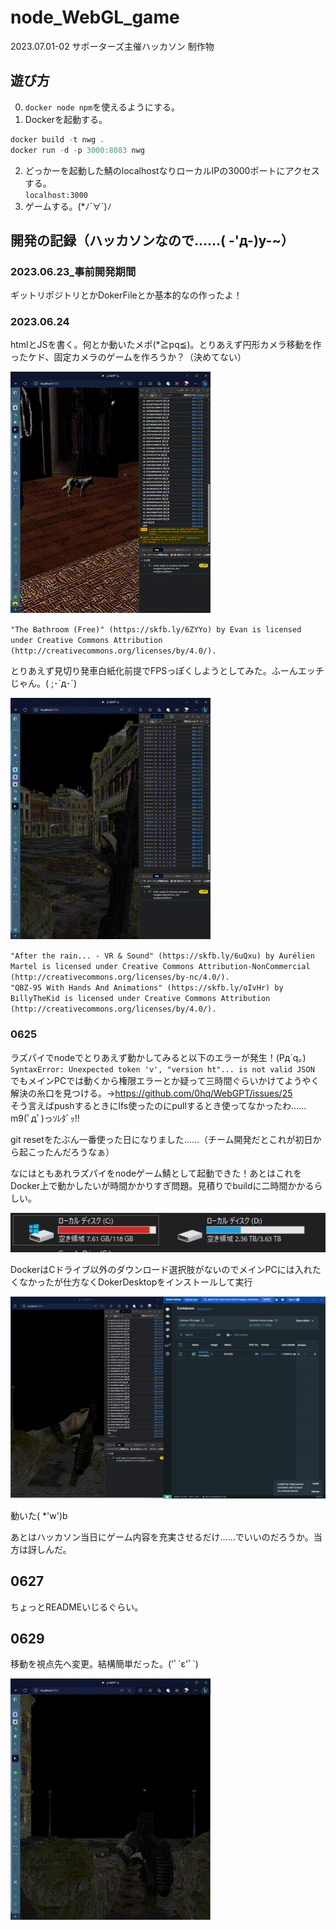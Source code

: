 # node_WebGL_game

2023.07.01-02 サポーターズ主催ハッカソン 制作物

## 遊び方

0. `docker node npm`を使えるようにする。
1. Dockerを起動する。

```powershell
docker build -t nwg .
docker run -d -p 3000:8083 nwg
```

2. どっかーを起動した鯖のlocalhostなりローカルIPの3000ポートにアクセスする。  
  `localhost:3000`
1. ゲームする。(*ﾉ´∀`)ﾉ

## 開発の記録（ハッカソンなので……( -'д-)y-~）

### 2023.06.23_事前開発期間

ギットリポジトリとかDokerFileとか基本的なの作ったよ！

### 2023.06.24

htmlとJSを書く。何とか動いたメポ(*≧pq≦)。とりあえず円形カメラ移動を作ったケド、固定カメラのゲームを作ろうか？（決めてない）

![0624-0](活動記録！/0624-0.gif)

`"The Bathroom (Free)" (https://skfb.ly/6ZYYo) by Evan is licensed under Creative Commons Attribution (http://creativecommons.org/licenses/by/4.0/).`

とりあえず見切り発車白紙化前提でFPSっぽくしようとしてみた。ふーんエッチじゃん。( ;･`д･´)

![0624-1](活動記録！/0624-1.gif)

`"After the rain... - VR & Sound" (https://skfb.ly/6uQxu) by Aurélien Martel is licensed under Creative Commons Attribution-NonCommercial (http://creativecommons.org/licenses/by-nc/4.0/).`  
`"QBZ-95 With Hands And Animations" (https://skfb.ly/oIvHr) by BillyTheKid is licensed under Creative Commons Attribution (http://creativecommons.org/licenses/by/4.0/).`

### 0625

ラズパイでnodeでとりあえず動かしてみると以下のエラーが発生！(Pд\`q｡)  
`SyntaxError: Unexpected token 'v', "version ht"... is not valid JSON`  
でもメインPCでは動くから権限エラーとか疑って三時間ぐらいかけてようやく解決の糸口を見つける。→<https://github.com/0hq/WebGPT/issues/25>  
そう言えばpushするときにlfs使ったのにpullするとき使ってなかったわ……m9(ﾟдﾟ)っｿﾚﾀﾞｯ!!

git resetをたぶん一番使った日になりました……（チーム開発だとこれが初日から起こったんだろうなぁ）

なにはともあれラズパイをnodeゲーム鯖として起動できた！あとはこれをDocker上で動かしたいが時間かかりすぎ問題。見積りでbuildに二時間かかるらしい。

![0625-0](活動記録！/0625-0.png)

DockerはCドライブ以外のダウンロード選択肢がないのでメインPCには入れたくなかったが仕方なくDokerDesktopをインストールして実行

![0625-1](活動記録！/0625-1.png)

動いた( *'w')b

あとはハッカソン当日にゲーム内容を充実させるだけ……でいいのだろうか。当方は訝しんだ。

## 0627

ちょっとREADMEいじるぐらい。

## 0629

移動を視点先へ変更。結構簡単だった。('ﾟ\`ε'ﾟ\`)

![0629](活動記録！/0629-0.gif)
